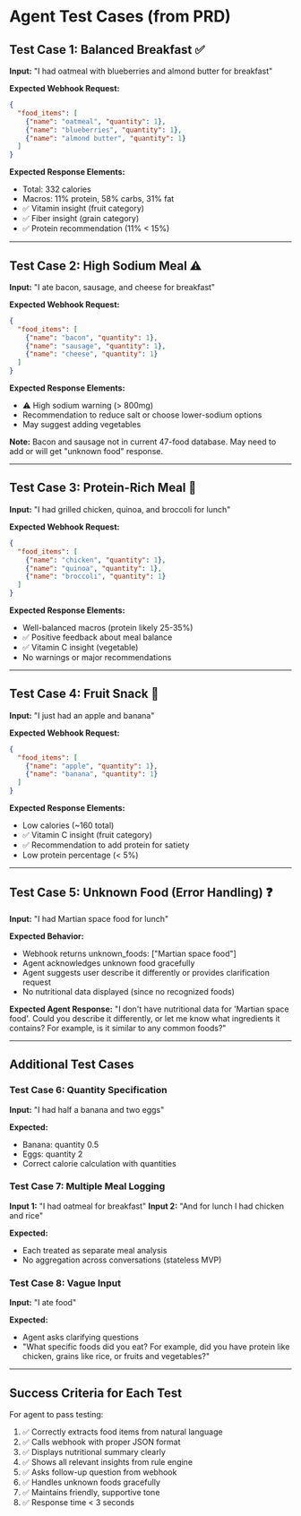 # Agent Test Cases (from PRD)

## Test Case 1: Balanced Breakfast ✅
**Input:** "I had oatmeal with blueberries and almond butter for breakfast"

**Expected Webhook Request:**
```json
{
  "food_items": [
    {"name": "oatmeal", "quantity": 1},
    {"name": "blueberries", "quantity": 1},
    {"name": "almond butter", "quantity": 1}
  ]
}
```

**Expected Response Elements:**
- Total: 332 calories
- Macros: 11% protein, 58% carbs, 31% fat
- ✅ Vitamin insight (fruit category)
- ✅ Fiber insight (grain category)
- ✅ Protein recommendation (11% < 15%)

---

## Test Case 2: High Sodium Meal ⚠️
**Input:** "I ate bacon, sausage, and cheese for breakfast"

**Expected Webhook Request:**
```json
{
  "food_items": [
    {"name": "bacon", "quantity": 1},
    {"name": "sausage", "quantity": 1},
    {"name": "cheese", "quantity": 1}
  ]
}
```

**Expected Response Elements:**
- ⚠️ High sodium warning (> 800mg)
- Recommendation to reduce salt or choose lower-sodium options
- May suggest adding vegetables

**Note:** Bacon and sausage not in current 47-food database. May need to add or will get "unknown food" response.

---

## Test Case 3: Protein-Rich Meal 💪
**Input:** "I had grilled chicken, quinoa, and broccoli for lunch"

**Expected Webhook Request:**
```json
{
  "food_items": [
    {"name": "chicken", "quantity": 1},
    {"name": "quinoa", "quantity": 1},
    {"name": "broccoli", "quantity": 1}
  ]
}
```

**Expected Response Elements:**
- Well-balanced macros (protein likely 25-35%)
- ✅ Positive feedback about meal balance
- ✅ Vitamin C insight (vegetable)
- No warnings or major recommendations

---

## Test Case 4: Fruit Snack 🍎
**Input:** "I just had an apple and banana"

**Expected Webhook Request:**
```json
{
  "food_items": [
    {"name": "apple", "quantity": 1},
    {"name": "banana", "quantity": 1}
  ]
}
```

**Expected Response Elements:**
- Low calories (~160 total)
- ✅ Vitamin C insight (fruit category)
- ✅ Recommendation to add protein for satiety
- Low protein percentage (< 5%)

---

## Test Case 5: Unknown Food (Error Handling) ❓
**Input:** "I had Martian space food for lunch"

**Expected Behavior:**
- Webhook returns unknown_foods: ["Martian space food"]
- Agent acknowledges unknown food gracefully
- Agent suggests user describe it differently or provides clarification request
- No nutritional data displayed (since no recognized foods)

**Expected Agent Response:**
"I don't have nutritional data for 'Martian space food'. Could you describe it differently, or let me know what ingredients it contains? For example, is it similar to any common foods?"

---

## Additional Test Cases

### Test Case 6: Quantity Specification
**Input:** "I had half a banana and two eggs"

**Expected:**
- Banana: quantity 0.5
- Eggs: quantity 2
- Correct calorie calculation with quantities

### Test Case 7: Multiple Meal Logging
**Input 1:** "I had oatmeal for breakfast"
**Input 2:** "And for lunch I had chicken and rice"

**Expected:**
- Each treated as separate meal analysis
- No aggregation across conversations (stateless MVP)

### Test Case 8: Vague Input
**Input:** "I ate food"

**Expected:**
- Agent asks clarifying questions
- "What specific foods did you eat? For example, did you have protein like chicken, grains like rice, or fruits and vegetables?"

---

## Success Criteria for Each Test

For agent to pass testing:
1. ✅ Correctly extracts food items from natural language
2. ✅ Calls webhook with proper JSON format
3. ✅ Displays nutritional summary clearly
4. ✅ Shows all relevant insights from rule engine
5. ✅ Asks follow-up question from webhook
6. ✅ Handles unknown foods gracefully
7. ✅ Maintains friendly, supportive tone
8. ✅ Response time < 3 seconds
